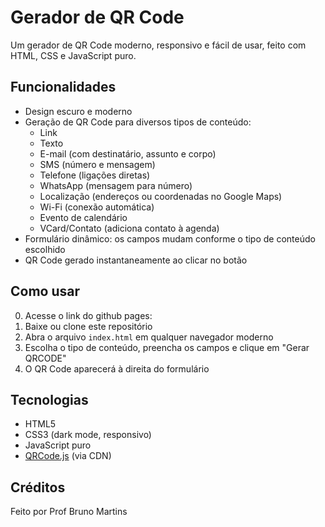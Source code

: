 # Gerador de QR Code

Um gerador de QR Code moderno, responsivo e fácil de usar, feito com HTML, CSS e JavaScript puro.

## Funcionalidades

- Design escuro e moderno
- Geração de QR Code para diversos tipos de conteúdo:
  - Link
  - Texto
  - E-mail (com destinatário, assunto e corpo)
  - SMS (número e mensagem)
  - Telefone (ligações diretas)
  - WhatsApp (mensagem para número)
  - Localização (endereços ou coordenadas no Google Maps)
  - Wi-Fi (conexão automática)
  - Evento de calendário
  - VCard/Contato (adiciona contato à agenda)
- Formulário dinâmico: os campos mudam conforme o tipo de conteúdo escolhido
- QR Code gerado instantaneamente ao clicar no botão

## Como usar

0. Acesse o link do github pages: 
1. Baixe ou clone este repositório
2. Abra o arquivo `index.html` em qualquer navegador moderno
3. Escolha o tipo de conteúdo, preencha os campos e clique em "Gerar QRCODE"
4. O QR Code aparecerá à direita do formulário

## Tecnologias

- HTML5
- CSS3 (dark mode, responsivo)
- JavaScript puro
- [QRCode.js](https://github.com/davidshimjs/qrcodejs) (via CDN)

## Créditos

Feito por Prof Bruno Martins

